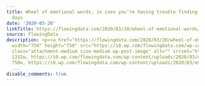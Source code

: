 ```yaml
---
title: Wheel of emotional words, in case you’re having trouble finding the words these
  days
date: '2020-03-20'
linkTitle: https://flowingdata.com/2020/03/20/wheel-of-emotional-words/
source: FlowingData
description: <p><a href="https://flowingdata.com/2020/03/20/wheel-of-emotional-words/"><img
  width="750" height="750" src="https://i0.wp.com/flowingdata.com/wp-content/uploads/2020/03/emotional-word-wheel.jpg?fit=750%2C750&amp;ssl=1"
  class="attachment-medium size-medium wp-post-image" alt="" srcset="https://i0.wp.com/flowingdata.com/wp-content/uploads/2020/03/emotional-word-wheel.jpg?w=1332&amp;ssl=1
  1332w, https://i0.wp.com/flowingdata.com/wp-content/uploads/2020/03/emotional-word-wheel.jpg?resize=750%2C750&amp;ssl=1
  750w, https://i0.wp.com/flowingdata.com/wp-content/uploads/2020/03/emotional-word-wheel.jp
  ...
disable_comments: true
---
```

<p><a href="https://flowingdata.com/2020/03/20/wheel-of-emotional-words/"><img width="750" height="750" src="https://i0.wp.com/flowingdata.com/wp-content/uploads/2020/03/emotional-word-wheel.jpg?fit=750%2C750&amp;ssl=1" class="attachment-medium size-medium wp-post-image" alt="" srcset="https://i0.wp.com/flowingdata.com/wp-content/uploads/2020/03/emotional-word-wheel.jpg?w=1332&amp;ssl=1 1332w, https://i0.wp.com/flowingdata.com/wp-content/uploads/2020/03/emotional-word-wheel.jpg?resize=750%2C750&amp;ssl=1 750w, https://i0.wp.com/flowingdata.com/wp-content/uploads/2020/03/emotional-word-wheel.jp ...
